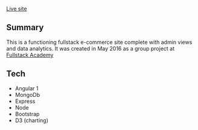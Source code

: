 [Live site](https://stackstore-teamwin.herokuapp.com/)
## Summary
This is a functioning fullstack e-commerce site complete with admin views and data analytics.  It was created in May 2016 as a group project at [Fullstack Academy](https://www.fullstackacademy.com/)
## Tech
- Angular 1
- MongoDb
- Express
- Node
- Bootstrap
- D3 (charting)
